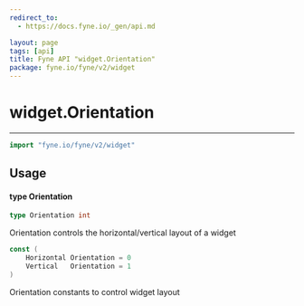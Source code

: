 ```yaml
---
redirect_to:
  - https://docs.fyne.io/_gen/api.md

layout: page
tags: [api]
title: Fyne API "widget.Orientation"
package: fyne.io/fyne/v2/widget
---
```

# widget.Orientation
---
```go
import "fyne.io/fyne/v2/widget"
```

## Usage

#### type Orientation

```go
type Orientation int
```

Orientation controls the horizontal/vertical layout of a widget

```go
const (
	Horizontal Orientation = 0
	Vertical   Orientation = 1
)
```
Orientation constants to control widget layout
